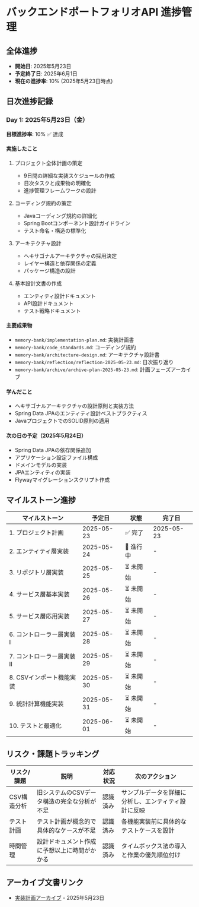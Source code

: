 # バックエンドポートフォリオAPI 進捗管理

## 全体進捗
- **開始日**: 2025年5月23日
- **予定終了日**: 2025年6月1日
- **現在の進捗率**: 10% (2025年5月23日時点)

## 日次進捗記録

### Day 1: 2025年5月23日（金）
**目標進捗率**: 10% ✅ 達成

#### 実施したこと
1. プロジェクト全体計画の策定
   - 9日間の詳細な実装スケジュールの作成
   - 日次タスクと成果物の明確化
   - 進捗管理フレームワークの設計

2. コーディング規約の策定
   - Javaコーディング規約の詳細化
   - Spring Bootコンポーネント設計ガイドライン
   - テスト命名・構造の標準化

3. アーキテクチャ設計
   - ヘキサゴナルアーキテクチャの採用決定
   - レイヤー構造と依存関係の定義
   - パッケージ構造の設計

4. 基本設計文書の作成
   - エンティティ設計ドキュメント
   - API設計ドキュメント
   - テスト戦略ドキュメント

#### 主要成果物
- `memory-bank/implementation-plan.md`: 実装計画書
- `memory-bank/code_standards.md`: コーディング規約
- `memory-bank/architecture-design.md`: アーキテクチャ設計書
- `memory-bank/reflection/reflection-2025-05-23.md`: 日次振り返り
- `memory-bank/archive/archive-plan-2025-05-23.md`: 計画フェーズアーカイブ

#### 学んだこと
- ヘキサゴナルアーキテクチャの設計原則と実装方法
- Spring Data JPAのエンティティ設計ベストプラクティス
- JavaプロジェクトでのSOLID原則の適用

#### 次の日の予定（2025年5月24日）
- Spring Data JPAの依存関係追加
- アプリケーション設定ファイル構成
- ドメインモデルの実装
- JPAエンティティの実装
- Flywayマイグレーションスクリプト作成

## マイルストーン進捗

| マイルストーン | 予定日 | 状態 | 完了日 |
|--------------|-------|------|-------|
| 1. プロジェクト計画 | 2025-05-23 | ✅ 完了 | 2025-05-23 |
| 2. エンティティ層実装 | 2025-05-24 | 🔄 進行中 | - |
| 3. リポジトリ層実装 | 2025-05-25 | ⏳ 未開始 | - |
| 4. サービス層基本実装 | 2025-05-26 | ⏳ 未開始 | - |
| 5. サービス層応用実装 | 2025-05-27 | ⏳ 未開始 | - |
| 6. コントローラー層実装I | 2025-05-28 | ⏳ 未開始 | - |
| 7. コントローラー層実装II | 2025-05-29 | ⏳ 未開始 | - |
| 8. CSVインポート機能実装 | 2025-05-30 | ⏳ 未開始 | - |
| 9. 統計計算機能実装 | 2025-05-31 | ⏳ 未開始 | - |
| 10. テストと最適化 | 2025-06-01 | ⏳ 未開始 | - |

## リスク・課題トラッキング

| リスク/課題 | 説明 | 対応状況 | 次のアクション |
|-----------|------|---------|--------------|
| CSV構造分析 | 旧システムのCSVデータ構造の完全な分析が不足 | 認識済み | サンプルデータを詳細に分析し、エンティティ設計に反映 |
| テスト計画 | テスト計画が概念的で具体的なケースが不足 | 認識済み | 各機能実装前に具体的なテストケースを設計 |
| 時間管理 | 設計ドキュメント作成に予想以上に時間がかかる | 認識済み | タイムボックス法の導入と作業の優先順位付け |

## アーカイブ文書リンク
- [実装計画アーカイブ](memory-bank/archive/archive-plan-2025-05-23.md) - 2025年5月23日 